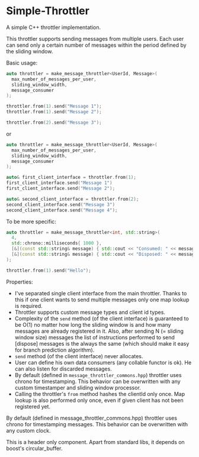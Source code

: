 # Simple-Throttler
A simple C++ throttler implementation.

This throttler supports sending messages from multiple users. Each user can send only a certain number of messages within the period defined by the sliding window.

Basic usage:
```cpp
auto throttler = make_message_throttler<UserId, Message>(
  max_number_of_messages_per_user,
  sliding_window_width,
  message_consumer
);

throttler.from(1).send("Message 1");
throttler.from(1).send("Message 2");

throttler.from(2).send("Message 3");
```
or
```cpp
auto throttler = make_message_throttler<UserId, Message>(
  max_number_of_messages_per_user,
  sliding_window_width,
  message_consumer
);

auto& first_client_interface = throttler.from(1);
first_client_interface.send("Message 1")
first_client_interface.send("Message 2");

auto& second_client_interface = throttler.from(2);
second_client_interface.send("Message 3")
second_client_interface.send("Message 4");
```

To be more specific:
```cpp
auto throttler = make_message_throttler<int, std::string>(
  4,
  std::chrono::milliseconds{ 1000 },
  [&](const std::string& message) { std::cout << "Consumed: " << message << endl; }
  [&](const std::string& message) { std::cout << "Disposed: " << message << endl; }
);

throttler.from(1).send("Hello");
```

Properties:
- I've separated single client interface from the main throttler. Thanks to this if one client wants to send multiple messages only one map lookup is required.
- Throttler supports custom message types and client id types.
- Complexity of the `send` method (of the client interface) is guaranteed to be O(1) no matter how long the sliding window is and how many messages are already registered in it. Also, after sending N (= sliding window size) messages the list of instructions performed to send [dispose] messages is the always the same (which should make it easy for branch prediction algorithm).
- `send` method (of the client interface) never allocates.
- User can define his own data consumers (any collable functor is ok). He can also listen for discarded messages.
- By default (defined in `message_throttler_commons.hpp`) throttler uses chrono for timestamping. This behavior can be overwritten with any custom timestamper and sliding window processor.
- Calling the throttler's `from` method hashes the clientId only once. Map lookup is also performed only once, even if given client has not been registered yet.

By default (defined in message_throttler_commons.hpp) throttler uses chrono for timestamping messages. This behavior can be overwritten with any custom clock.

This is a header only component. Apart from standard libs, it depends on boost's circular_buffer.

